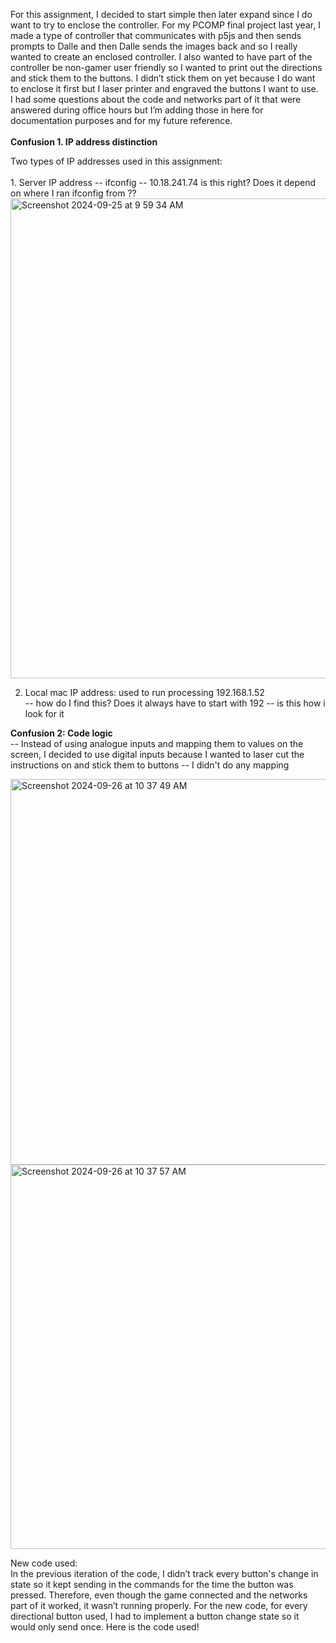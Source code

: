For this assignment, I decided to start simple then later expand since I do want to try to enclose the controller. For my PCOMP final project last year, I made a type of controller that communicates with p5js and then sends prompts to Dalle and then Dalle sends the images back and so I really wanted to create an enclosed controller. I also wanted to have part of the controller be non-gamer user friendly so I wanted to print out the directions and stick them to the buttons. I didn’t stick them on yet because I do want to enclose it first but I laser printer and engraved the buttons I want to use. </br>
I had some questions about the code and networks part of it that were answered during office hours but I’m adding those in here for documentation purposes and for my future reference.  
</br>
<b>Confusion 1. IP address distinction  </b> </br>

Two types of IP addresses used in this assignment: </br>
</br>1. Server IP address --  ifconfig -- 10.18.241.74 is this right? Does it depend on where I ran ifconfig from ?? </br>
<img width="768" alt="Screenshot 2024-09-25 at 9 59 34 AM" src="https://github.com/user-attachments/assets/ba367367-5e9a-480d-b9f0-e49eead08063">

2. Local mac IP address: used to run processing  192.168.1.52 </br>
-- how do I find this? Does it always have to start with 192 -- is this how i look for it </br>

<b> Confusion 2:  Code logic </b> </br>
-- Instead of using analogue inputs and mapping them to values on the screen, I decided to use digital inputs because I wanted to laser cut the instructions on and stick them to buttons -- I didn't do any mapping 

<img width="617" alt="Screenshot 2024-09-26 at 10 37 49 AM" src="https://github.com/user-attachments/assets/8dee02c1-b299-4cda-a72a-a5dd79a5584a">
<img width="615" alt="Screenshot 2024-09-26 at 10 37 57 AM" src="https://github.com/user-attachments/assets/658241b6-d4a3-460a-af6d-0ee6a815c34e">

New code used: </br>
In the previous iteration of the code, I didn’t track every button's change in state so it kept sending in the commands for the time the button was pressed. Therefore, even though the game connected and the networks part of it worked, it wasn’t running properly. For the new code, for every directional button used, I had to implement a button change state so it would only send once. Here is the code used!  </br>


